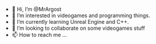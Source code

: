 - 👋 Hi, I’m @MrArgost
- 👀 I’m interested in videogames and programming things.
- 🌱 I’m currently learning Unreal Engine and C++.
- 💞️ I’m looking to collaborate on some videogames stuff
- 📫 How to reach me ...

<!---
MrArgost/MrArgost is a ✨ special ✨ repository because its `README.md` (this file) appears on your GitHub profile.
You can click the Preview link to take a look at your changes.
--->
